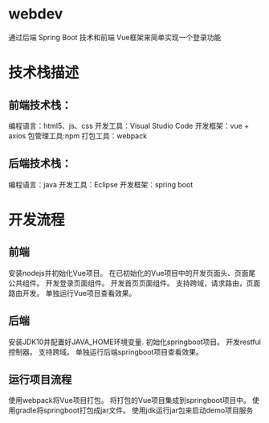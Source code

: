 # webdev
通过后端 Spring Boot 技术和前端 Vue框架来简单实现一个登录功能

# 技术栈描述
## 前端技术栈：

编程语言：html5、js、css
开发工具：Visual Studio Code
开发框架：vue + axios
包管理工具:npm
打包工具：webpack
## 后端技术栈：

编程语言：java
开发工具：Eclipse
开发框架：spring boot

# 开发流程
## 前端
安装nodejs并初始化Vue项目。
在已初始化的Vue项目中的开发页面头、页面尾公共组件。
开发登录页面组件。
开发首页页面组件。
支持跨域，请求路由，页面路由开发。
单独运行Vue项目查看效果。

## 后端
安装JDK10并配置好JAVA_HOME环境变量.
初始化springboot项目。
开发restful控制器。
支持跨域。
单独运行后端springboot项目查看效果。

## 运行项目流程
使用webpack将Vue项目打包。
将打包的Vue项目集成到springboot项目中。
使用gradle将springboot打包成jar文件。
使用jdk运行jar包来启动demo项目服务
